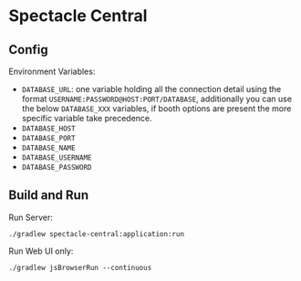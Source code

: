 # Spectacle Central

## Config

Environment Variables:

* `DATABASE_URL`: one variable holding all the connection detail using the
  format `USERNAME:PASSWORD@HOST:PORT/DATABASE`, additionally you can use the below `DATABASE_XXX`
  variables, if booth options are present the more specific variable take precedence.
* `DATABASE_HOST`
* `DATABASE_PORT`
* `DATABASE_NAME`
* `DATABASE_USERNAME`
* `DATABASE_PASSWORD`

## Build and Run

Run Server:

```
./gradlew spectacle-central:application:run
```

Run Web UI only:

```
./gradlew jsBrowserRun --continuous
```